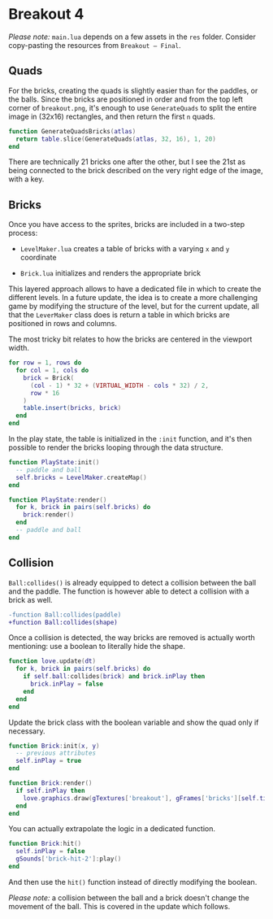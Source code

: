 # Breakout 4

_Please note:_ `main.lua` depends on a few assets in the `res` folder. Consider copy-pasting the resources from `Breakout — Final`.

## Quads

For the bricks, creating the quads is slightly easier than for the paddles, or the balls. Since the bricks are positioned in order and from the top left corner of `breakout.png`, it's enough to use `GenerateQuads` to split the entire image in (32x16) rectangles, and then return the first `n` quads.

```lua
function GenerateQuadsBricks(atlas)
  return table.slice(GenerateQuads(atlas, 32, 16), 1, 20)
end
```

There are technically 21 bricks one after the other, but I see the 21st as being connected to the brick described on the very right edge of the image, with a key.

## Bricks

Once you have access to the sprites, bricks are included in a two-step process:

- `LevelMaker.lua` creates a table of bricks with a varying `x` and `y` coordinate

- `Brick.lua` initializes and renders the appropriate brick

This layered approach allows to have a dedicated file in which to create the different levels. In a future update, the idea is to create a more challenging game by modifying the structure of the level, but for the current update, all that the `LeverMaker` class does is return a table in which bricks are positioned in rows and columns.

The most tricky bit relates to how the bricks are centered in the viewport width.

```lua
for row = 1, rows do
  for col = 1, cols do
    brick = Brick(
      (col - 1) * 32 + (VIRTUAL_WIDTH - cols * 32) / 2,
      row * 16
    )
    table.insert(bricks, brick)
  end
end
```

In the play state, the table is initialized in the `:init` function, and it's then possible to render the bricks looping through the data structure.

```lua
function PlayState:init()
  -- paddle and ball
  self.bricks = LevelMaker.createMap()
end

function PlayState:render()
  for k, brick in pairs(self.bricks) do
    brick:render()
  end
  -- paddle and ball
end
```

## Collision

`Ball:collides()` is already equipped to detect a collision between the ball and the paddle. The function is however able to detect a collision with a brick as well.

```diff
-function Ball:collides(paddle)
+function Ball:collides(shape)
```

Once a collision is detected, the way bricks are removed is actually worth mentioning: use a boolean to literally hide the shape.

```lua
function love.update(dt)
  for k, brick in pairs(self.bricks) do
    if self.ball:collides(brick) and brick.inPlay then
      brick.inPlay = false
    end
  end
end
```

Update the brick class with the boolean variable and show the quad only if necessary.

```lua
function Brick:init(x, y)
  -- previous attributes
  self.inPlay = true
end

function Brick:render()
  if self.inPlay then
    love.graphics.draw(gTextures['breakout'], gFrames['bricks'][self.tier + 4 * (self.color - 1)], self.x, self.y)
  end
end
```

You can actually extrapolate the logic in a dedicated function.

```lua
function Brick:hit()
  self.inPlay = false
  gSounds['brick-hit-2']:play()
end
```

And then use the `hit()` function instead of directly modifying the boolean.

_Please note:_ a collision between the ball and a brick doesn't change the movement of the ball. This is covered in the update which follows.
